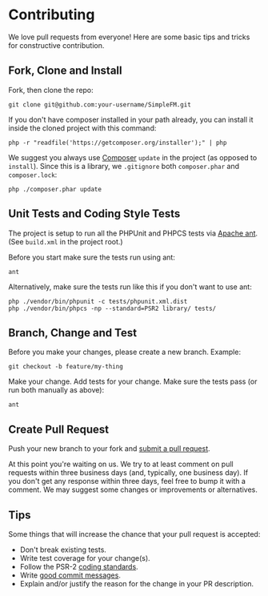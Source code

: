 # Contributing

We love pull requests from everyone! Here are some basic tips and tricks for constructive contribution.

## Fork, Clone and Install

Fork, then clone the repo:

    git clone git@github.com:your-username/SimpleFM.git

If you don't have composer installed in your path already, you can install it inside the cloned project with this
command:

    php -r "readfile('https://getcomposer.org/installer');" | php

We suggest you always use [Composer](https://getcomposer.org/) `update` in the project (as opposed to `install`).
Since this is a library, we `.gitignore` both `composer.phar` and `composer.lock`:

    php ./composer.phar update

## Unit Tests and Coding Style Tests

The project is setup to run all the PHPUnit and PHPCS tests via
[Apache ant](http://ant.apache.org/manual/install.html). (See `build.xml` in the project root.)

Before you start make sure the tests run using ant:

    ant

Alternatively, make sure the tests run like this if you don't want to use ant:

    php ./vendor/bin/phpunit -c tests/phpunit.xml.dist
    php ./vendor/bin/phpcs -np --standard=PSR2 library/ tests/

## Branch, Change and Test

Before you make your changes, please create a new branch. Example:

    git checkout -b feature/my-thing

Make your change. Add tests for your change. Make sure the tests pass (or run both manually as above):

    ant

## Create Pull Request

Push your new branch to your fork and [submit a pull request][pr].

[pr]: https://github.com/soliantconsulting/SimpleFM/compare/

At this point you're waiting on us. We try to at least comment on pull requests within three business days (and,
typically, one business day). If you don't get any response within three days, feel free to bump it with a comment. We
may suggest some changes or improvements or alternatives.

## Tips

Some things that will increase the chance that your pull request is accepted:

* Don't break existing tests.
* Write test coverage for your change(s).
* Follow the PSR-2 [coding standards][style].
* Write [good commit messages][commit].
* Explain and/or justify the reason for the change in your PR description.

[style]: https://github.com/php-fig/fig-standards/blob/master/accepted/PSR-2-coding-style-guide.md
[commit]: https://git-scm.com/book/ch5-2.html#Commit-Guidelines
